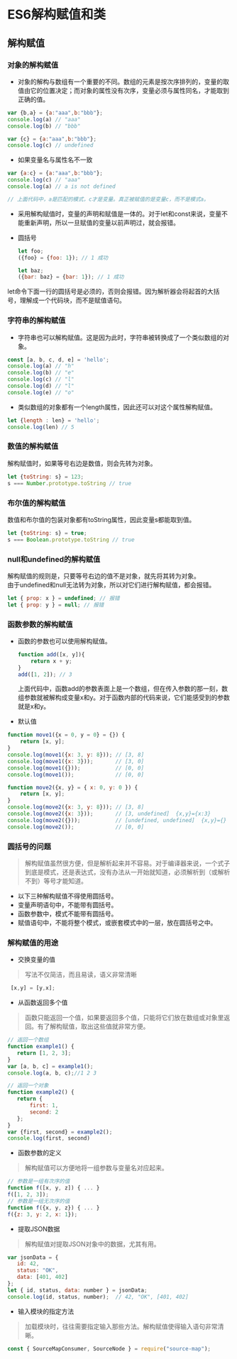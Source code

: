 # ES6解构赋值和类

## 解构赋值
### 对象的解构赋值
* 对象的解构与数组有一个重要的不同。数组的元素是按次序排列的，变量的取值由它的位置决定；而对象的属性没有次序，变量必须与属性同名，才能取到正确的值。
```javascript
var {b,a} = {a:"aaa",b:"bbb"};
console.log(a) // "aaa"
console.log(b) // "bbb"

var {c} = {a:"aaa",b:"bbb"};
console.log(c) // undefined
```

* 如果变量名与属性名不一致
```javascript
var {a:c} = {a:"aaa",b:"bbb"};
console.log(c) // "aaa"
console.log(a) // a is not defined

// 上面代码中，a是匹配的模式，c才是变量。真正被赋值的是变量c，而不是模式a。
```

* 采用解构赋值时，变量的声明和赋值是一体的。对于let和const来说，变量不能重新声明，所以一旦赋值的变量以前声明过，就会报错。

* 圆括号
  ```javascript
  let foo;
  ({foo} = {foo: 1}); // 1 成功

  let baz;
  ({bar: baz} = {bar: 1}); // 1 成功
  ```
let命令下面一行的圆括号是必须的，否则会报错。因为解析器会将起首的大括号，理解成一个代码块，而不是赋值语句。

### 字符串的解构赋值
  * 字符串也可以解构赋值。这是因为此时，字符串被转换成了一个类似数组的对象。
  ```javascript
  const [a, b, c, d, e] = 'hello';
  console.log(a) // "h"
  console.log(b) // "e"
  console.log(c) // "l"
  console.log(d) // "l"
  console.log(e) // "o"
  ```

  * 类似数组的对象都有一个length属性，因此还可以对这个属性解构赋值。
  ```javascript
  let {length : len} = 'hello';
  console.log(len) // 5
  ```

### 数值的解构赋值
  解构赋值时，如果等号右边是数值，则会先转为对象。
  ```javascript
  let {toString: s} = 123;
  s === Number.prototype.toString // true
  ```

### 布尔值的解构赋值
  数值和布尔值的包装对象都有toString属性，因此变量s都能取到值。
  ```javascript
  let {toString: s} = true;
  s === Boolean.prototype.toString // true
  ```

### null和undefined的解构赋值
  解构赋值的规则是，只要等号右边的值不是对象，就先将其转为对象。<br/>
  由于undefined和null无法转为对象，所以对它们进行解构赋值，都会报错。
  ```javascript
  let { prop: x } = undefined; // 报错
  let { prop: y } = null; // 报错
  ```

### 函数参数的解构赋值
* 函数的参数也可以使用解构赋值。
  ```javascript
  function add([x, y]){
      return x + y;
  }
  add([1, 2]); // 3
  ```
  上面代码中，函数add的参数表面上是一个数组，但在传入参数的那一刻，数组参数就被解构成变量x和y。对于函数内部的代码来说，它们能感受到的参数就是x和y。

* 默认值
 ```javascript
 function move1({x = 0, y = 0} = {}) {
     return [x, y];
 }
 console.log(move1({x: 3, y: 8})); // [3, 8]
 console.log(move1({x: 3}));       // [3, 0]
 console.log(move1({}));           // [0, 0]
 console.log(move1());             // [0, 0]

 function move2({x, y} = { x: 0, y: 0 }) {
     return [x, y];
 }
 console.log(move2({x: 3, y: 8})); // [3, 8]
 console.log(move2({x: 3}));       // [3, undefined]  {x,y}={x:3}
 console.log(move2({}));           // [undefined, undefined]  {x,y}={}
 console.log(move2());             // [0, 0]
 ```

### 圆括号的问题
>解构赋值虽然很方便，但是解析起来并不容易。对于编译器来说，一个式子到底是模式，还是表达式，没有办法从一开始就知道，必须解析到（或解析不到）等号才能知道。

* 以下三种解构赋值不得使用圆括号。
 * 变量声明语句中，不能带有圆括号。
 * 函数参数中，模式不能带有圆括号。
 * 赋值语句中，不能将整个模式，或嵌套模式中的一层，放在圆括号之中。

### 解构赋值的用途
* 交换变量的值
>写法不仅简洁，而且易读，语义非常清晰

  ```javascript
   [x,y] = [y,x];
  ```

* 从函数返回多个值
>函数只能返回一个值，如果要返回多个值，只能将它们放在数组或对象里返回。有了解构赋值，取出这些值就非常方便。

  ```javascript
  // 返回一个数组
  function example1() {
     return [1, 2, 3];
  }
  var [a, b, c] = example1();
  console.log(a, b, c);//1 2 3

  // 返回一个对象
  function example2() {
     return {
         first: 1,
         second: 2
     };
  }
  var {first, second} = example2();
  console.log(first, second)
  ```

* 函数参数的定义
>解构赋值可以方便地将一组参数与变量名对应起来。

  ```javascript
  // 参数是一组有次序的值
  function f([x, y, z]) { ... }
  f([1, 2, 3]);
  // 参数是一组无次序的值
  function f({x, y, z}) { ... }
  f({z: 3, y: 2, x: 1});
  ```
* 提取JSON数据
>解构赋值对提取JSON对象中的数据，尤其有用。

  ```javascript
  var jsonData = {
     id: 42,
     status: "OK",
     data: [401, 402]
  };
  let { id, status, data: number } = jsonData;
  console.log(id, status, number);  // 42, "OK", [401, 402]
```
* 输入模块的指定方法
>加载模块时，往往需要指定输入那些方法。解构赋值使得输入语句非常清晰。

  ```javascript
  const { SourceMapConsumer, SourceNode } = require("source-map");
  ```
